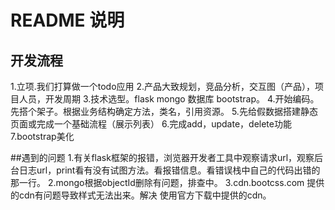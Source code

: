 README 说明
===
## 开发流程
1.立项.我们打算做一个todo应用
2.产品大致规划，竞品分析，交互图（产品），项目人员，开发周期
3.技术选型。flask mongo 数据库 bootstrap。
4.开始编码。先搭个架子。根据业务结构确定方法，类名，引用资源。
5.先给假数据搭建静态页面或完成一个基础流程（展示列表）
6.完成add，update，delete功能
7.bootstrap美化

##遇到的问题
1.有关flask框架的报错，浏览器开发者工具中观察请求url，观察后台日志url，print看有没有试图方法。看报错信息。看错误栈中自己的代码出错的那一行。
2.mongo根据objectId删除有问题，排查中。
3.cdn.bootcss.com 提供的cdn有问题导致样式无法出来。解决  使用官方下载中提供的cdn。